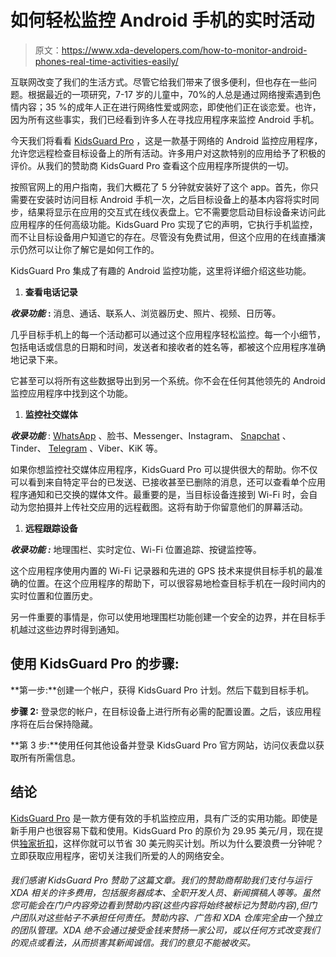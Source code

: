 # 如何轻松监控 Android 手机的实时活动

> 原文：<https://www.xda-developers.com/how-to-monitor-android-phones-real-time-activities-easily/>

互联网改变了我们的生活方式。尽管它给我们带来了很多便利，但也存在一些问题。根据最近的一项研究，7-17 岁的儿童中，70%的人总是通过网络搜索遇到色情内容；35 %的成年人正在进行网络性爱或网恋，即使他们正在谈恋爱。也许，因为所有这些事实，我们已经看到许多人在寻找应用程序来监控 Android 手机。

今天我们将看看 [KidsGuard Pro](https://www.clevguard.com/android-parental-control/#xda-developers.com&link&cp_KGP) ，这是一款基于网络的 Android 监控应用程序，允许您远程检查目标设备上的所有活动。许多用户对这款特别的应用给予了积极的评价。从我们的赞助商 KidsGuard Pro 查看这个应用程序所提供的一切。

按照官网上的用户指南，我们大概花了 5 分钟就安装好了这个 app。首先，你只需要在安装时访问目标 Android 手机一次，之后目标设备上的基本内容将实时同步，结果将显示在应用的交互式在线仪表盘上。它不需要您启动目标设备来访问此应用程序的任何高级功能。KidsGuard Pro 实现了它的声明，它执行手机监控，而不让目标设备用户知道它的存在。尽管没有免费试用，但这个应用的在线直播演示仍然可以让你了解它是如何工作的。

KidsGuard Pro 集成了有趣的 Android 监控功能，这里将详细介绍这些功能。

1.  **查看电话记录**

***收录功能*** **:** 消息、通话、联系人、浏览器历史、照片、视频、日历等。

几乎目标手机上的每一个活动都可以通过这个应用程序轻松监控。每一个小细节，包括电话或信息的日期和时间，发送者和接收者的姓名等，都被这个应用程序准确地记录下来。

它甚至可以将所有这些数据导出到另一个系统。你不会在任何其他领先的 Android 监控应用程序中找到这个功能。

1.  **监控社交媒体**

***收录功能*** : [WhatsApp](https://forum.xda-developers.com/t/whatsapp) 、脸书、Messenger、Instagram、 [Snapchat](https://www.clevguard.com/hack/how-to-log-into-someones-snapchat-without-logging-them-out/#xda-developers.com&link&cp_KGP) 、Tinder、 [Telegram](https://www.xda-developers.com/announcing-the-official-xda-developers-telegram-group/) 、Viber、KiK 等。

如果你想监控社交媒体应用程序，KidsGuard Pro 可以提供很大的帮助。你不仅可以看到来自特定平台的已发送、已接收甚至已删除的消息，还可以查看单个应用程序通知和已交换的媒体文件。最重要的是，当目标设备连接到 Wi-Fi 时，会自动为您拍摄并上传社交应用的远程截图。这将有助于你留意他们的屏幕活动。

1.  **远程跟踪设备**

***收录功能*** ***:*** 地理围栏、实时定位、Wi-Fi 位置追踪、按键监控等。

这个应用程序使用内置的 Wi-Fi 记录器和先进的 GPS 技术来提供目标手机的最准确的位置。在这个应用程序的帮助下，可以很容易地检查目标手机在一段时间内的实时位置和位置历史。

另一件重要的事情是，你可以使用地理围栏功能创建一个安全的边界，并在目标手机越过这些边界时得到通知。

## **使用 KidsGuard Pro 的步骤:**

**第一步:**创建一个帐户，获得 KidsGuard Pro 计划。然后下载到目标手机。

**步骤 2:** 登录您的帐户，在目标设备上进行所有必需的配置设置。之后，该应用程序将在后台保持隐藏。

**第 3 步:**使用任何其他设备并登录 KidsGuard Pro 官方网站，访问仪表盘以获取所有所需信息。

## **结论**

[KidsGuard Pro](https://www.clevguard.com/android-parental-control/#xda-developers.com&link&cp_KGP) 是一款方便有效的手机监控应用，具有广泛的实用功能。即使是新手用户也很容易下载和使用。KidsGuard Pro 的原价为 29.95 美元/月，现在提供[独家折扣](https://www.clevguard.com/kidsguard-pro-pricing-android/special-offer/#xda-developers.com&link&cp_KGP)，这样你就可以节省 30 美元购买计划。所以为什么要浪费一分钟呢？立即获取应用程序，密切关注我们所爱的人的网络安全。

###### 我们感谢 KidsGuard Pro 赞助了这篇文章。我们的赞助商帮助我们支付与运行 XDA 相关的许多费用，包括服务器成本、全职开发人员、新闻撰稿人等等。虽然您可能会在门户内容旁边看到赞助内容(这些内容将始终被标记为赞助内容),但门户团队对这些帖子不承担任何责任。赞助内容、广告和 XDA 仓库完全由一个独立的团队管理。XDA 绝不会通过接受金钱来赞扬一家公司，或以任何方式改变我们的观点或看法，从而损害其新闻诚信。我们的意见不能被收买。